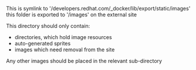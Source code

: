 This is symlink to '/developers.redhat.com/_docker/lib/export/static/images' this folder is exported to '/images' on the external site

This directory should only contain:

* directories, which hold image resources
* auto-generated sprites
* images which need removal from the site

Any other images should be placed in the relevant sub-directory
